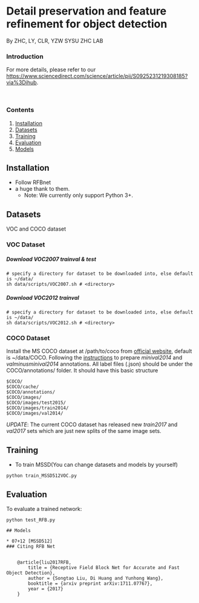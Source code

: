 # Detail preservation and feature refinement for object detection

By ZHC, LY, CLR, YZW
SYSU ZHC LAB

### Introduction
For more details, please refer to our https://www.sciencedirect.com/science/article/pii/S0925231219308185?via%3Dihub. 


&nbsp;
&nbsp;






### Contents
1. [Installation](#installation)
2. [Datasets](#datasets)
3. [Training](#training)
4. [Evaluation](#evaluation)
5. [Models](#models)

## Installation
- Follow RFBnet
- a huge thank to them.
  * Note: We currently only support Python 3+.
## Datasets
VOC and COCO dataset
### VOC Dataset
##### Download VOC2007 trainval & test

```Shell
# specify a directory for dataset to be downloaded into, else default is ~/data/
sh data/scripts/VOC2007.sh # <directory>
```

##### Download VOC2012 trainval

```Shell
# specify a directory for dataset to be downloaded into, else default is ~/data/
sh data/scripts/VOC2012.sh # <directory>
```
### COCO Dataset
Install the MS COCO dataset at /path/to/coco from [official website](http://mscoco.org/), default is ~/data/COCO. Following the [instructions](https://github.com/rbgirshick/py-faster-rcnn/blob/77b773655505599b94fd8f3f9928dbf1a9a776c7/data/README.md) to prepare *minival2014* and *valminusminival2014* annotations. All label files (.json) should be under the COCO/annotations/ folder. It should have this basic structure
```Shell
$COCO/
$COCO/cache/
$COCO/annotations/
$COCO/images/
$COCO/images/test2015/
$COCO/images/train2014/
$COCO/images/val2014/
```
*UPDATE*: The current COCO dataset has released new *train2017* and *val2017* sets which are just new splits of the same image sets. 

## Training
- To train MSSD(You can change datasets and models by yourself)
```Shell
python train_MSSD512VOC.py
```
## Evaluation
To evaluate a trained network:

```Shell
python test_RFB.py 

## Models

* 07+12 [MSSD512]
### Citing RFB Net


    @article{liu2017RFB,
        title = {Receptive Field Block Net for Accurate and Fast Object Detection},
        author = {Songtao Liu, Di Huang and Yunhong Wang},
        booktitle = {arxiv preprint arXiv:1711.07767},
        year = {2017}
    }

